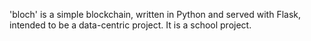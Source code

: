 'bloch' is a simple blockchain, written in Python and served with Flask, intended to be a data-centric project. It is a school project.
